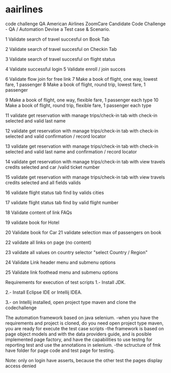 # aairlines
code challenge QA American Airlines
ZoomCare Candidate Code Challenge - QA / Automation
Devise a Test case & Scenario.

1 Validate search of travel succesful on Book Tab

2 Validate search of travel succesful on Checkin Tab 

3 Validate search of travel succesful on flight status 

4 Validate successful login 5 Validate enroll / join succes 

6 Validate flow join for free link 7 Make a book of flight, one way, lowest fare, 1 passenger 8 Make a book of flight, round trip, lowest fare, 1 passenger 

9 Make a book of flight, one way, flexible fare, 1 passenger each type 10 Make a book of flight, round trip, flexible fare, 1 passenger each type 

11 validate get reservation with manage trips/check-in tab with check-in selected and valid last name 

12 validate get reservation with manage trips/check-in tab with check-in selected and valid confirmation / record locator 

13 validate get reservation with manage trips/check-in tab with check-in selected and valid last name and confirmation / record locator 

14 validate get reservation with manage trips/check-in tab with view travels credits selected and car /valid ticket number 

15 validate get reservation with manage trips/check-in tab with view travels credits selected and all fields valids 

16 validate flight status tab find by valids cities

17 validate flight status tab find by valid flight number 

18 Validate content of link FAQs

19 validate book for Hotel 

20 Validate book for Car 21 validate selection max of passengers on book 

22 validate all links on page (no content) 

23 validate all values on country selector "select Country / Region"

24 Validate Link header menu and submenu options 

25 Validate link foothead menu and submenu options

Requirements for execution of test scripts
1.- Install JDK. 

2.- Install Eclipse IDE or Intellij IDEA.

3.- on Intellij installed, open project type maven and clone the codechallenge

The automation framework based on java selenium. -when you have the requirements and project is cloned, do you need open project type maven, you are ready for execute the test case scripts -the framework is based on page object models and with the data providers guide, and is posible implemented page factory, and have the capabilities to use testng for reporting test and use the annotations in selenium. -the sctructure of fmk have folder for page code and test page for testing.

Note: only on login have asserts, because the other test the pages display access denied
